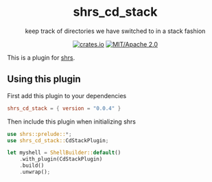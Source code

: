 
<div align="center">

# shrs_cd_stack

keep track of directories we have switched to in a stack fashion

[![crates.io](https://img.shields.io/crates/v/shrs_cd_stack.svg)](https://crates.io/crates/shrs_cd_stack)
[![MIT/Apache 2.0](https://img.shields.io/badge/license-MIT%2FApache-blue.svg)](#)

</div>

This is a plugin for [shrs](https://github.com/MrPicklePinosaur/shrs).

## Using this plugin

First add this plugin to your dependencies
```toml
shrs_cd_stack = { version = "0.0.4" }
```

Then include this plugin when initializing shrs
```rust
use shrs::prelude::*;
use shrs_cd_stack::CdStackPlugin;

let myshell = ShellBuilder::default()
    .with_plugin(CdStackPlugin)
    .build()
    .unwrap();

```
